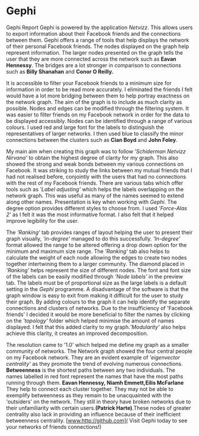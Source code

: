 Gephi
=====

Gephi Report
Gephi is powered by the application *Netvizz*. This allows users to export information about their Facebook friends and the connections between them. Gephi offers a range of tools that help displays the network of their personal Facebook friends. The nodes displayed on the graph help represent information. The larger nodes presented on the graph tells the user that they are more connected across the network such as **Eavan Hennessy**. The bridges are a lot stronger in comparison to connections such as **Billy Shanahan** and **Conor O Reilly.**


It is accessible to filter your Facebook friends to a minimum size for information in order to be read more accurately. I eliminated the friends I felt would have a lot more bridging between them to help portray exactness on the network graph. The aim of the graph is to include as much clarity as possible. Nodes and edges can be modified through the filtering system. It was easier to filter friends on my Facebook network in order for the data to be displayed accessibly. Nodes can be identified through a range of various colours. I used red and large font for the labels to distinguish the representatives of larger networks. I then used blue to classify the minor connections between the clusters such as **Cian Boyd** and **John Foley**.

My main aim when creating this graph was to follow *'Schiderman Netvizz Nirvana'* to obtain the highest degree of clarity for my graph. This also showed the strong and weak bonds between my various connections on Facebook. It was striking to study the links between my mutual friends that I had not realised before, conjointly with the users that had no connections with the rest of my Facebook friends. There are various tabs which offer tools such as *'Label adjusting'* which helps the labels overlapping on the network graph. This was useful as many of the names seemed to extend along other names. Presentation is key when working with *Gephi*. The degree option provides different styles to choose from. I used *'Force-Alas 2'* as I felt it was the most informative format. I also felt that it helped improve legibility for the user.


The *'Ranking'* tab provides ranges of layout helping the user to present their graph visually, *'in-degree'* managed to do this successfully. *'In-degree'* format allowed the range to be altered offering a drop down option for the minimum and maximum size range. The *'Ranking'* tab also helps to calculate the weight of each node allowing the edges to create two nodes together intertwining them to a larger community. The diamond placed in *'Ranking'* helps represent the size of different nodes. The font and font size of the labels can be easily modified through *'Node labels'* in the preview tab. The labels must be of proportional size as the large labels is a default setting in the *Gephi* programme. A disadvantage of the software is that the graph window is easy to exit from making it difficult for the user to study their graph. By adding colours to the graph it can help identify the separate connections and clusters of networks. Due to the insufficiency of 'Facebook friends' I decided it would be more beneficial to filter the names by clicking on the *'topology'* folder which helped minimise the amount of names displayed. I felt that this added clarity to my graph.*'Modularity'* also helps achieve this clarity, it creates an improved decomposition.

The resolution came to '1.0' which helped me define my graph as a smaller community of networks. The Network graph showed the four central people on my Facebook network. They are an evident example of *'eigenvector centrality'* as they promote the trend of evolving numerous connections. **Betweenness** is the shortest paths between any two individuals. The names labelled in red font represent the names that have the most paths running through them.
**Eavan Hennessy, Niamh Emmett,Eilis McFarlane** 
  They help to connect each cluster together. They may not be able to exemplify betweenness as they remain to be unacquainted with the 'outsiders' on the network. They still in theory have broken networks due to their unfamiliarity with certain users.**(Patrick Harte)**.These nodes of greater centrality also lack in providing an influence because of their inefficient betweenness centrality.
 [www.http://github.com]( Visit Gephi today to see your networks of friends connections!)
